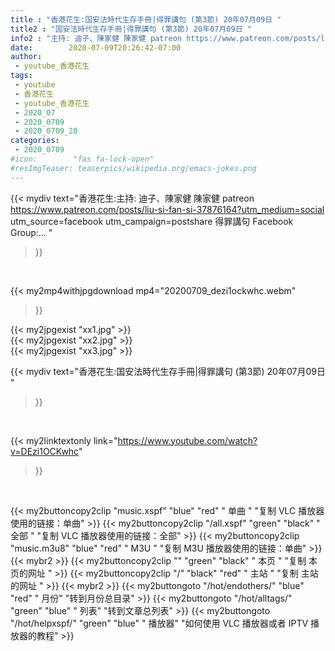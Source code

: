```yaml
---
title : "香港花生:国安法時代生存手冊|得罪講句 (第3節) 20年07月09日 "
title2 : "国安法時代生存手冊|得罪講句 (第3節) 20年07月09日 "
info2 : "主持: 迪子、陳家健 陳家健 patreon https://www.patreon.com/posts/liu-si-fan-si-37876164?utm_medium=social utm_source=facebook utm_campaign=postshare 得罪講句 Facebook Group:... "
date:        2020-07-09T20:26:42-07:00
author:
 - youtube_香港花生
tags:
 - youtube
 - 香港花生
 - youtube_香港花生
 - 2020_07
 - 2020_0709
 - 2020_0709_20
categories:
 - 2020_0709
#icon:        "fas fa-lock-open"
#resImgTeaser: teaserpics/wikipedia.org/emacs-jokes.png
---
```


{{< mydiv text="香港花生:主持: 迪子、陳家健 陳家健 patreon https://www.patreon.com/posts/liu-si-fan-si-37876164?utm_medium=social utm_source=facebook utm_campaign=postshare 得罪講句 Facebook Group:... "
>}}
<br>


{{< my2mp4withjpgdownload mp4="20200709_dezi1ockwhc.webm"
>}}

{{< my2jpgexist "xx1.jpg" >}}<br>
{{< my2jpgexist "xx2.jpg" >}}<br>
{{< my2jpgexist "xx3.jpg" >}}<br>



{{< mydiv text="香港花生:国安法時代生存手冊|得罪講句 (第3節) 20年07月09日 "
>}}
<br>

{{< my2linktextonly link="https://www.youtube.com/watch?v=DEzi1OCKwhc"
>}}


<br>

{{< my2buttoncopy2clip "music.xspf"        "blue"   "red"    " 单曲 "  "复制 VLC 播放器使用的链接：单曲" >}} {{< my2buttoncopy2clip "/all.xspf"         "green"  "black"  " 全部 "  "复制 VLC 播放器使用的链接：全部" >}} {{< my2buttoncopy2clip "music.m3u8"        "blue"   "red"    " M3U  "    "复制 M3U 播放器使用的链接：单曲" >}} {{< mybr2 >}} {{< my2buttoncopy2clip ""                  "green"  "black"  " 本页 "    "复制 本页的网址 " >}} {{< my2buttoncopy2clip "/"                 "black"  "red"    " 主站 "    "复制 主站的网址 " >}} {{< mybr2 >}} {{< my2buttongoto      "/hot/endothers/"   "blue"   "red"    " 月份"   "转到月份总目录" >}} {{< my2buttongoto      "/hot/alltags/"     "green"  "blue"   " 列表"   "转到文章总列表" >}} {{< my2buttongoto      "/hot/helpxspf/"    "green"  "blue"   " 播放器" "如何使用 VLC 播放器或者 IPTV 播放器的教程" >}} 
